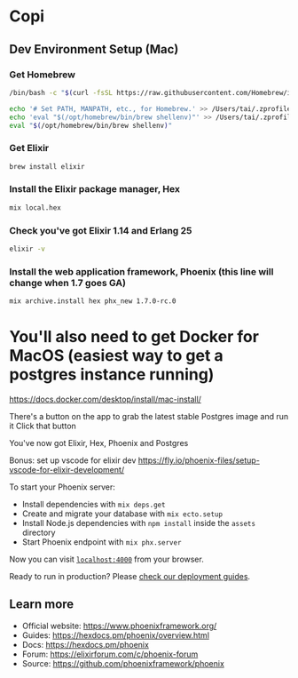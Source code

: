 # Copi

## Dev Environment Setup (Mac)

### Get Homebrew
```bash
/bin/bash -c "$(curl -fsSL https://raw.githubusercontent.com/Homebrew/install/HEAD/install.sh)"

echo '# Set PATH, MANPATH, etc., for Homebrew.' >> /Users/tai/.zprofile
echo 'eval "$(/opt/homebrew/bin/brew shellenv)"' >> /Users/tai/.zprofile
eval "$(/opt/homebrew/bin/brew shellenv)"
```

### Get Elixir
```bash
brew install elixir
```

### Install the Elixir package manager, Hex
```bash
mix local.hex
```

### Check you've got Elixir 1.14 and Erlang 25
```bash
elixir -v
```

### Install the web application framework, Phoenix (this line will change when 1.7 goes GA)
```bash
mix archive.install hex phx_new 1.7.0-rc.0
```

# You'll also need to get Docker for MacOS (easiest way to get a postgres instance running)
https://docs.docker.com/desktop/install/mac-install/

There's a button on the app to grab the latest stable Postgres image and run it
Click that button

You've now got Elixir, Hex, Phoenix and Postgres

Bonus: set up vscode for elixir dev https://fly.io/phoenix-files/setup-vscode-for-elixir-development/

To start your Phoenix server:

  * Install dependencies with `mix deps.get`
  * Create and migrate your database with `mix ecto.setup`
  * Install Node.js dependencies with `npm install` inside the `assets` directory
  * Start Phoenix endpoint with `mix phx.server`

Now you can visit [`localhost:4000`](http://localhost:4000) from your browser.

Ready to run in production? Please [check our deployment guides](https://hexdocs.pm/phoenix/deployment.html).

## Learn more

  * Official website: https://www.phoenixframework.org/
  * Guides: https://hexdocs.pm/phoenix/overview.html
  * Docs: https://hexdocs.pm/phoenix
  * Forum: https://elixirforum.com/c/phoenix-forum
  * Source: https://github.com/phoenixframework/phoenix
